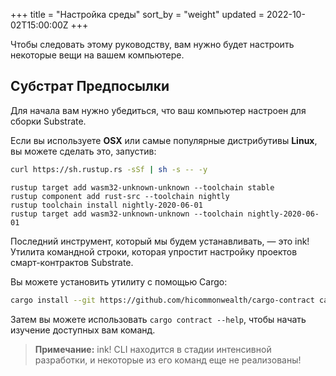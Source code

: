 +++
title = "Настройка среды"
sort_by = "weight"
updated = 2022-10-02T15:00:00Z
+++

Чтобы следовать этому руководству, вам нужно будет настроить некоторые вещи на вашем компьютере.

## Субстрат Предпосылки

Для начала вам нужно убедиться, что ваш компьютер настроен для сборки Substrate.

Если вы используете **OSX** или самые популярные дистрибутивы **Linux**, вы можете сделать это, запустив:

```bash
curl https://sh.rustup.rs -sSf | sh -s -- -y
```

```
rustup target add wasm32-unknown-unknown --toolchain stable
rustup component add rust-src --toolchain nightly
rustup toolchain install nightly-2020-06-01
rustup target add wasm32-unknown-unknown --toolchain nightly-2020-06-01
```

Последний инструмент, который мы будем устанавливать, — это ink! Утилита командной строки, которая упростит настройку проектов смарт-контрактов Substrate.

Вы можете установить утилиту с помощью Cargo:

```bash
cargo install --git https://github.com/hicommonwealth/cargo-contract cargo-contract --force
```

Затем вы можете использовать `cargo contract --help`, чтобы начать изучение доступных вам команд.

> **Примечание:** ink! CLI находится в стадии интенсивной разработки, и некоторые из его команд еще не реализованы!


